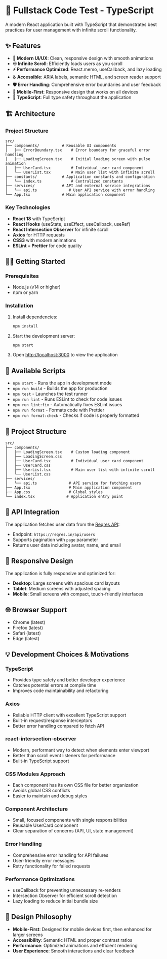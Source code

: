 # 🚀 Fullstack Code Test - TypeScript

A modern React application built with TypeScript that demonstrates best practices for user management with infinite scroll functionality.

## ✨ Features

- **🎨 Modern UI/UX**: Clean, responsive design with smooth animations
- **♾️ Infinite Scroll**: Efficiently loads users as you scroll
- **⚡ Performance Optimized**: React.memo, useCallback, and lazy loading
- **♿ Accessible**: ARIA labels, semantic HTML, and screen reader support
- **🛡️ Error Handling**: Comprehensive error boundaries and user feedback
- **📱 Mobile-First**: Responsive design that works on all devices
- **🎯 TypeScript**: Full type safety throughout the application

## 🏗️ Architecture

### **Project Structure**
```
src/
├── components/          # Reusable UI components
│   ├── ErrorBoundary.tsx    # Error boundary for graceful error handling
│   ├── LoadingScreen.tsx    # Initial loading screen with pulse animation
│   ├── UserCard.tsx         # Individual user card component
│   └── UserList.tsx         # Main user list with infinite scroll
├── constants/           # Application constants and configuration
│   └── index.ts             # Centralized constants
├── services/            # API and external service integrations
│   └── api.ts              # User API service with error handling
└── App.tsx              # Main application component
```

### **Key Technologies**
- **React 18** with TypeScript
- **React Hooks** (useState, useEffect, useCallback, useRef)
- **React Intersection Observer** for infinite scroll
- **Axios** for HTTP requests
- **CSS3** with modern animations
- **ESLint + Prettier** for code quality

## 🏃‍♂️ Getting Started

### Prerequisites

- Node.js (v14 or higher)
- npm or yarn

### Installation

1. Install dependencies:
   ```bash
   npm install
   ```

2. Start the development server:
   ```bash
   npm start
   ```

3. Open [http://localhost:3000](http://localhost:3000) to view the application

## 📜 Available Scripts

- `npm start` - Runs the app in development mode
- `npm run build` - Builds the app for production
- `npm test` - Launches the test runner
- `npm run lint` - Runs ESLint to check for code issues
- `npm run lint:fix` - Automatically fixes ESLint issues
- `npm run format` - Formats code with Prettier
- `npm run format:check` - Checks if code is properly formatted

## 📁 Project Structure

```
src/
├── components/
│   ├── LoadingScreen.tsx    # Custom loading component
│   ├── LoadingScreen.css
│   ├── UserCard.tsx         # Individual user card component
│   ├── UserCard.css
│   ├── UserList.tsx         # Main user list with infinite scroll
│   └── UserList.css
├── services/
│   └── api.ts              # API service for fetching users
├── App.tsx                 # Main application component
├── App.css                 # Global styles
└── index.tsx              # Application entry point
```

## 🔌 API Integration

The application fetches user data from the [Reqres API](https://reqres.in/):
- Endpoint: `https://reqres.in/api/users`
- Supports pagination with `page` parameter
- Returns user data including avatar, name, and email

## 📱 Responsive Design

The application is fully responsive and optimized for:
- **Desktop**: Large screens with spacious card layouts
- **Tablet**: Medium screens with adjusted spacing
- **Mobile**: Small screens with compact, touch-friendly interfaces

## 🌐 Browser Support

- Chrome (latest)
- Firefox (latest)
- Safari (latest)
- Edge (latest)

## 💡 Development Choices & Motivations

### **TypeScript**
- Provides type safety and better developer experience
- Catches potential errors at compile time
- Improves code maintainability and refactoring

### **Axios**
- Reliable HTTP client with excellent TypeScript support
- Built-in request/response interceptors
- Better error handling compared to fetch API

### **react-intersection-observer**
- Modern, performant way to detect when elements enter viewport
- Better than scroll event listeners for performance
- Built-in TypeScript support

### **CSS Modules Approach**
- Each component has its own CSS file for better organization
- Avoids global CSS conflicts
- Easier to maintain and debug styles

### **Component Architecture**
- Small, focused components with single responsibilities
- Reusable UserCard component
- Clear separation of concerns (API, UI, state management)

### **Error Handling**
- Comprehensive error handling for API failures
- User-friendly error messages
- Retry functionality for failed requests

### **Performance Optimizations**
- useCallback for preventing unnecessary re-renders
- Intersection Observer for efficient scroll detection
- Lazy loading to reduce initial bundle size

## 🎨 Design Philosophy

- **Mobile-First**: Designed for mobile devices first, then enhanced for larger screens
- **Accessibility**: Semantic HTML and proper contrast ratios
- **Performance**: Optimized animations and efficient rendering
- **User Experience**: Smooth interactions and clear feedback